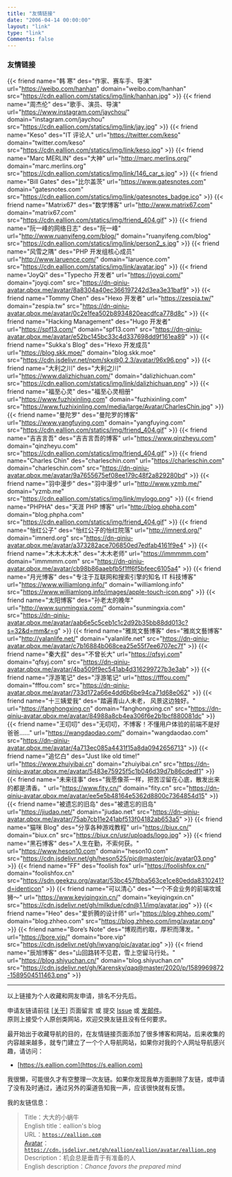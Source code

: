 ```yaml
---
title: "友情链接"
date: "2006-04-14 00:00:00"
layout: "link"
type: "link"
Comments: false
---
```


### 友情链接

{{< friend name="韩 寒" des="作家、赛车手、导演" url="https://weibo.com/hanhan" domain="weibo.com/hanhan" src="https://cdn.eallion.com/statics/img/link/hanhan.jpg" >}}
{{< friend name="周杰伦" des="歌手、演员、导演" url="https://www.instagram.com/jaychou/" domain="instagram.com/jaychou" src="https://cdn.eallion.com/statics/img/link/jay.jpg" >}}
{{< friend name="Keso" des="IT 评论人" url="https://twitter.com/keso" domain="twitter.com/keso" src="https://cdn.eallion.com/statics/img/link/keso.jpg" >}}
{{< friend name="Marc MERLIN" des="大神" url="http://marc.merlins.org/" domain="marc.merlins.org" src="https://cdn.eallion.com/statics/img/link/146_car_s.jpg" >}}
{{< friend name="Bill Gates" des="比尔盖茨" url="https://www.gatesnotes.com" domain="gatesnotes.com" src="https://cdn.eallion.com/statics/img/link/gatesnotes_badge.ico" >}}
{{< friend name="Matrix67" des="数学博客" url="http://www.matrix67.com" domain="matrix67.com" src="https://cdn.eallion.com/statics/img/friend_404.gif" >}}
{{< friend name="阮一峰的网络日志" des="阮一峰" url="http://www.ruanyifeng.com/blog/" domain="ruanyifeng.com/blog" src="https://cdn.eallion.com/statics/img/link/person2_s.jpg" >}}
{{< friend name="风雪之隅" des="PHP 开发组核心成员" url="http://www.laruence.com/" domain="laruence.com" src="https://cdn.eallion.com/statics/img/link/avatar.jpg" >}}
{{< friend name="JoyQi" des="Typecho 开发者" url="https://joyqi.com/" domain="joyqi.com" src="https://dn-qiniu-avatar.qbox.me/avatar/8a8304a40ec366197242d3ea3e31baf9" >}}
{{< friend name="Tommy Chen" des="Hexo 开发者" url="https://zespia.tw/" domain="zespia.tw" src="https://dn-qiniu-avatar.qbox.me/avatar/0c2e1fea502b8934820eacdfca778d8c" >}}
{{< friend name="Hacking Management" des="Hugo 开发者" url="https://spf13.com/" domain="spf13.com" src="https://dn-qiniu-avatar.qbox.me/avatar/e52bc145bc33c4d337698dd9f161ea89" >}}
{{< friend name="Sukka's Blog" des="Hexo 开发成员" url="https://blog.skk.moe/" domain="blog.skk.moe" src="https://cdn.jsdelivr.net/npm/skx@0.2.3/avatar/96x96.png" >}}
{{< friend name="大利之川" des="大利之川" url="https://www.dalizhichuan.com/" domain="dalizhichuan.com" src="https://cdn.eallion.com/statics/img/link/dalizhichuan.png" >}}
{{< friend name="福至心灵" des="福至心灵相册" url="https://www.fuzhixinling.com" domain="fuzhixinling.com" src="https://www.fuzhixinling.com/media/large/Avatar/CharlesChin.jpg" >}}
{{< friend name="曼陀罗" des="曼陀罗的博客" url="https://www.yangfuying.com" domain="yangfuying.com" src="https://cdn.eallion.com/statics/img/friend_404.gif" >}}
{{< friend name="吉吉言吾" des="吉吉言吾的博客" url="https://www.qinzheyu.com" domain="qinzheyu.com" src="https://cdn.eallion.com/statics/img/friend_404.gif" >}}
{{< friend name="Charles Chin" des="charleschin.com" url="https://charleschin.com" domain="charleschin.com" src="https://dn-qiniu-avatar.qbox.me/avatar/9a7655675ef08ee179c48f2a829280bd" >}}
{{< friend name="羽中漫步" des="羽中漫步" url="http://www.yzmb.me/" domain="yzmb.me" src="https://cdn.eallion.com/statics/img/link/mylogo.png" >}}
{{< friend name="PHPHA" des="天涯 PHP 博客" url="http://blog.phpha.com" domain="blog.phpha.com" src="https://cdn.eallion.com/statics/img/friend_404.gif" >}}
{{< friend name="怡红公子" des="怡红公子的怡红院落" url="http://imnerd.org/" domain="imnerd.org" src="https://dn-qiniu-avatar.qbox.me/avatar/a373282ace706850ed7edfab4161f9e4" >}}
{{< friend name="木木木木木" des="木木老师" url="https://immmmm.com" domain="immmmm.com" src="https://dn-qiniu-avatar.qbox.me/avatar/cb98b86aaebfb5f1ff6f5bfeec6105a4" >}}
{{< friend name="月光博客" des="专注于互联网和搜索引擎的知名 IT 科技博客" url="https://www.williamlong.info/" domain="williamlong.info" src="https://www.williamlong.info/images/apple-touch-icon.png" >}}
{{< friend name="太阳博客" des="孙老太的晚年" url="http://www.sunmingxia.com/" domain="sunmingxia.com" src="https://dn-qiniu-avatar.qbox.me/avatar/aab6e5c5ceb1c1c2d92b35bb88dd013c?s=32&d=mm&r=g" >}}
{{< friend name="雅岚文藝博客" des="雅岚文藝博客" url="http://yalanlife.net/" domain="yalanlife.net" src="https://dn-qiniu-avatar.qbox.me/avatar/c7b16884b068cea25e55f7ee6707ec7f" >}}
{{< friend name="秦大叔" des="不曾长大" url="https://qfsyj.com" domain="qfsyj.com" src="https://dn-qiniu-avatar.qbox.me/avatar/4ba509f9ec541ab4d316299727b3e3ab" >}}
{{< friend name="浮游笔记" des="浮游笔记" url="https://fffou.com/" domain="fffou.com" src="https://dn-qiniu-avatar.qbox.me/avatar/733d172a66e4dd6b6be94ca71d68e062" >}}
{{< friend name="十三姨爱我" des="踏遍青山人未老， 风景这边独好。" url="https://fanghongxing.cn" domain="fanghongxing.cn" src="https://dn-qiniu-avatar.qbox.me/avatar/84988a8cb4ea306f6e2b1bcf880081dc" >}}
{{< friend name="王叨叨" des="无叨叨，不博客！不懂用户体验的前端不是好爸爸……" url="https://wangdaodao.com/" domain="wangdaodao.com" src="https://dn-qiniu-avatar.qbox.me/avatar/4a713ec085a4431f15a8da0942656713" >}}
{{< friend name="追忆白" des="Just like old time!" url="https://www.zhuiyibai.cn" domain="zhuiyibai.cn" src="https://dn-qiniu-avatar.qbox.me/avatar/5483e75925f5c1b046d39d7b86cdedf1" >}}
{{< friend name="未来往事" des="我愿像茶一样，把苦涩留在心底，散发出来的都是清香。" url="https://www.fity.cn/" domain="fity.cn" src="https://dn-qiniu-avatar.qbox.me/avatar/ee5e5b48164e5362d8800c7364854d15" >}}
{{< friend name="被遗忘的旧岛" des="被遗忘的旧岛" url="https://jiudao.net/" domain="jiudao.net" src="https://dn-qiniu-avatar.qbox.me/avatar/75ab7cb11e241abf513f04182ab653a5" >}}
{{< friend name="猫咪 Blog" des="分享各种游戏教程" url="https://biux.cn/" domain="biux.cn" src="https://biux.cn/usr/uploads/logo.jpg" >}}
{{< friend name="黑石博客" des="人生在勤，不索何获。" url="https://www.heson10.com" domain="heson10.com" src="https://cdn.jsdelivr.net/gh/heson525/pic@master/pic/avatar03.png" >}}
{{< friend name="FF" des="foolish fox" url="https://foolishfox.cn/" domain="foolishfox.cn" src="https://sdn.geekzu.org/avatar/53bc457fbba563ce1ce80edda8310241?d=identicon" >}}
{{< friend name="可以清心" des="一个不会业务的前端攻城狮～" url="https://www.keyiqingxin.cn/" domain="keyiqingxin.cn" src="https://cdn.jsdelivr.net/gh/milkdue/cdn@1.1/img/avatar.jpg" >}}
{{< friend name="Heo" des="爱折腾的设计师" url="https://blog.zhheo.com/" domain="blog.zhheo.com" src="https://blog.zhheo.com/img/avatar.png" >}}
{{< friend name="Bore’s Note" des="博观而约取，厚积而薄发。" url="https://bore.vip/" domain="bore.vip" src="https://cdn.jsdelivr.net/gh/iwyang/pic/avatar.jpg" >}}
{{< friend name="辰旭博客" des="山回路转不见君，雪上空留马行处。" url="https://blog.shiyuchan.cn/" domain="blog.shiyuchan.cn" src="https://cdn.jsdelivr.net/gh/Karensky/qaq@master/2020/p/1589969872-1589504511463.png" >}}

---

以上链接为个人收藏和网友申请，排名不分先后。

申请友链请前往 [[关于](https://eallion.com/about/)] 页面留言 或 提交 [Issue](https://github.com/eallion/eallion.com/issues/new) 或 [发邮件](mailto:eallions@gmail.com)。  
原则上接受个人原创类网站，欢迎交换友链且没有任何要求。  

最开始出于收藏导航的目的，在友情链接页面添加了很多博客和网站，后来收集的内容越来越多，就专门建立了一个个人导航网站，如果你对我的个人网址导航感兴趣，请访问：

- [https://s.eallion.com](https://s.eallion.com)

我很懒，可能很久才有空整理一次友链。如果你发现我单方面删除了友链，或申请了没有及时通过，通过另外的渠道告知我一声，应该很快就有反馈。

我的友链信息：

> Title：大大的小蜗牛  
> English title：eallion's blog  
> URL：[`https://eallion.com`](https://eallion.com)  
> [Avatar](https://github.com/eallion/eallion/tree/main/avatar)：[`https://cdn.jsdelivr.net/gh/eallion/eallion/avatar/eallion.png`](https://cdn.jsdelivr.net/gh/eallion/eallion/avatar/eallion.png)  
> Description：机会总是垂青于有准备的人  
> English description：_Chance favors the prepared mind_
